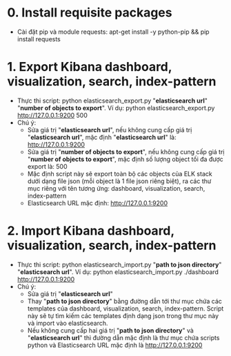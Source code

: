 # 0. Install requisite packages
- Cài đặt pip và module requests: apt-get install -y python-pip && pip install requests 

# 1. Export Kibana dashboard, visualization, search, index-pattern
- Thực thi script: python elasticsearch_export.py "__elasticsearch url__" "__number of objects to export__". Ví dụ: python elasticsearch_export.py http://127.0.0.1:9200 500
- Chú ý:
  - Sửa giá trị "__elasticsearch url__", nếu không cung cấp giá trị "__elasticsearch url__", mặc định "__elasticsearch url__" là: http://127.0.0.1:9200
  - Sửa giá trị "__number of objects to export__", nếu không cung cấp giá trị "__number of objects to export__", mặc định số lượng object tối đa được export là: 500
  - Mặc định script này sẽ export toàn bộ các objects của ELK stack dưới dạng file json (mỗi object là 1 file json riêng biệt), ra các thư mục riêng với tên tương ứng: dashboard, visualization, search, index-pattern
  - Elasticsearch URL mặc định: http://127.0.0.1:9200

# 2. Import Kibana dashboard, visualization, search, index-pattern
- Thực thi script: python elasticsearch_import.py "__path to json directory__" "__elasticsearch url__". Ví dụ: python elasticsearch_import.py ./dashboard http://127.0.0.1:9200
- Chú ý: 
  - Sửa giá trị "__elasticsearch url__"
  - Thay "__path to json directory__" bằng đường dẫn tới thư mục chứa các templates của dashboard, visualization, search, index-pattern. Script này sẽ tự tìm kiếm các templates định dạng json trong thư mục này và import vào elasticsearch.
  - Nếu không cung cấp hai giá trị "__path to json directory__" và "__elasticsearch url__" thì đường dẫn mặc định là thư mục chứa scripts python và Elasticsearch URL mặc định là http://127.0.0.1:9200
